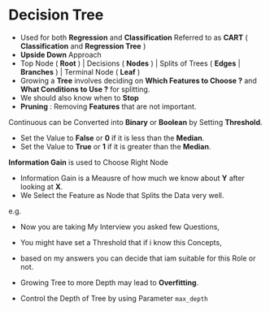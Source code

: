 # Decision Tree
- Used for both **Regression** and **Classification** Referred to as **CART** ( **Classification** and **Regression Tree** )
- **Upside Down** Approach
- Top Node ( **Root** ) | Decisions ( **Nodes** ) | Splits of Trees ( **Edges** | **Branches** ) | Terminal Node ( **Leaf** )
- Growing a **Tree** involves deciding on **Which Features to Choose ?** and **What Conditions to Use ?** for splitting.
- We should also know when to **Stop**
- **Pruning** : Removing **Features** that are not important.

 Continuous can be Converted into **Binary** or **Boolean** by Setting **Threshold**.
- Set the Value to **False** or **0** if it is less than the **Median**.
- Set the Value to **True** or **1** if it is greater than the **Median**.

**Information Gain** is used to Choose Right Node
- Information Gain is a Meausre of how much we know about **Y** after looking at **X**.
- We Select the Feature as Node that Splits the Data very well.

e.g. 
- Now you are taking My Interview you asked few Questions,
- You might have set a Threshold that if i know this Concepts, 
- based on my answers you can decide that iam suitable for this Role or not.

- Growing Tree to more Depth may lead to **Overfitting**.
- Control the Depth of Tree by using Parameter `max_depth`
